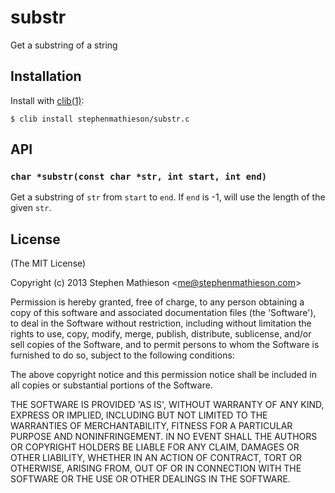 
# substr

  Get a substring of a string

## Installation

  Install with [clib(1)](https://github.com/clibs/clib):

    $ clib install stephenmathieson/substr.c

## API

### `char *substr(const char *str, int start, int end)`

  Get a substring of `str` from `start` to `end`.  If `end` is -1, will use the length of the given `str`.

## License

(The MIT License)

Copyright (c) 2013 Stephen Mathieson &lt;me@stephenmathieson.com&gt;

Permission is hereby granted, free of charge, to any person obtaining
a copy of this software and associated documentation files (the
'Software'), to deal in the Software without restriction, including
without limitation the rights to use, copy, modify, merge, publish,
distribute, sublicense, and/or sell copies of the Software, and to
permit persons to whom the Software is furnished to do so, subject to
the following conditions:

The above copyright notice and this permission notice shall be
included in all copies or substantial portions of the Software.

THE SOFTWARE IS PROVIDED 'AS IS', WITHOUT WARRANTY OF ANY KIND,
EXPRESS OR IMPLIED, INCLUDING BUT NOT LIMITED TO THE WARRANTIES OF
MERCHANTABILITY, FITNESS FOR A PARTICULAR PURPOSE AND NONINFRINGEMENT.
IN NO EVENT SHALL THE AUTHORS OR COPYRIGHT HOLDERS BE LIABLE FOR ANY
CLAIM, DAMAGES OR OTHER LIABILITY, WHETHER IN AN ACTION OF CONTRACT,
TORT OR OTHERWISE, ARISING FROM, OUT OF OR IN CONNECTION WITH THE
SOFTWARE OR THE USE OR OTHER DEALINGS IN THE SOFTWARE.